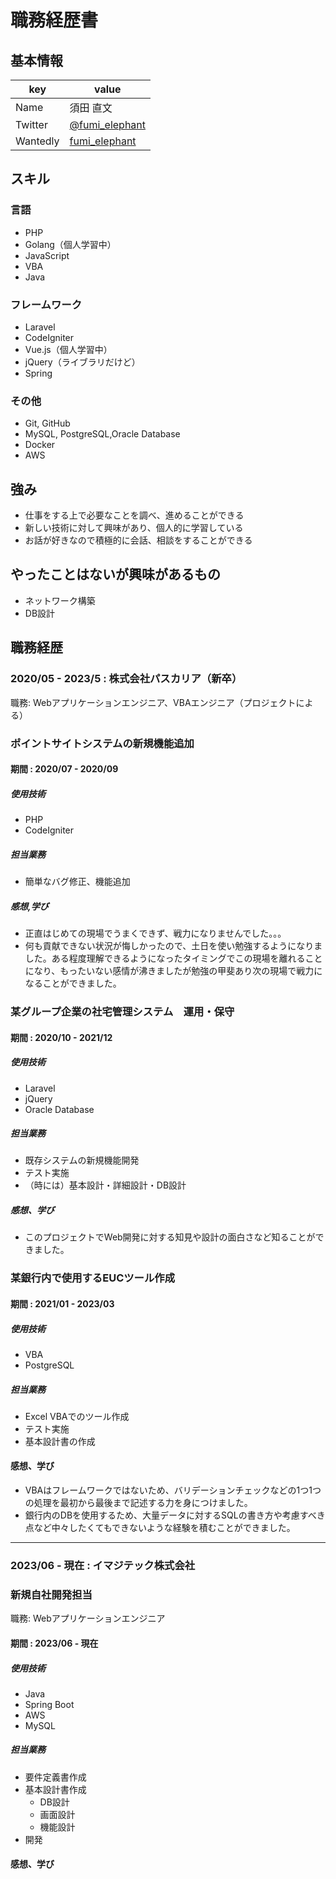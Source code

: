 # 職務経歴書

## 基本情報

|key|value|
|---|-----|
|Name|須田 直文|
|Twitter|[@fumi_elephant](https://twitter.com/fumi_elephant)|
|Wantedly|[fumi_elephant](https://www.wantedly.com/id/fumi_elephant)|

## スキル

### 言語

- PHP
- Golang（個人学習中）
- JavaScript
- VBA
- Java

### フレームワーク

- Laravel
- CodeIgniter
- Vue.js（個人学習中）
- jQuery（ライブラリだけど）
- Spring

### その他

- Git, GitHub
- MySQL, PostgreSQL,Oracle Database
- Docker
- AWS

## 強み

- 仕事をする上で必要なことを調べ、進めることができる
- 新しい技術に対して興味があり、個人的に学習している
- お話が好きなので積極的に会話、相談をすることができる

## やったことはないが興味があるもの

- ネットワーク構築
- DB設計

## 職務経歴

### 2020/05 - 2023/5 : 株式会社パスカリア（新卒）

職務: Webアプリケーションエンジニア、VBAエンジニア（プロジェクトによる）

### ポイントサイトシステムの新規機能追加

#### 期間 : 2020/07 - 2020/09

##### 使用技術

- PHP
- CodeIgniter

##### 担当業務

- 簡単なバグ修正、機能追加

##### 感想,学び

- 正直はじめての現場でうまくできず、戦力になりませんでした。。。
- 何も貢献できない状況が悔しかったので、土日を使い勉強するようになりました。ある程度理解できるようになったタイミングでこの現場を離れることになり、もったいない感情が沸きましたが勉強の甲斐あり次の現場で戦力になることができました。

### 某グループ企業の社宅管理システム　運用・保守

#### 期間 : 2020/10 - 2021/12

##### 使用技術

- Laravel
- jQuery
- Oracle Database

##### 担当業務

- 既存システムの新規機能開発
- テスト実施
- （時には）基本設計・詳細設計・DB設計

##### 感想、学び

- このプロジェクトでWeb開発に対する知見や設計の面白さなど知ることができました。

### 某銀行内で使用するEUCツール作成

#### 期間 : 2021/01 - 2023/03

##### 使用技術

- VBA
- PostgreSQL

##### 担当業務

- Excel VBAでのツール作成
- テスト実施
- 基本設計書の作成

#### 感想、学び

- VBAはフレームワークではないため、バリデーションチェックなどの1つ1つの処理を最初から最後まで記述する力を身につけました。
- 銀行内のDBを使用するため、大量データに対するSQLの書き方や考慮すべき点など中々したくてもできないような経験を積むことができました。

***

### 2023/06 - 現在 : イマジテック株式会社

### 新規自社開発担当

職務: Webアプリケーションエンジニア

#### 期間 : 2023/06 - 現在

##### 使用技術

- Java
- Spring Boot
- AWS
- MySQL

##### 担当業務

- 要件定義書作成
- 基本設計書作成
  - DB設計
  - 画面設計
  - 機能設計
- 開発

#### 感想、学び
